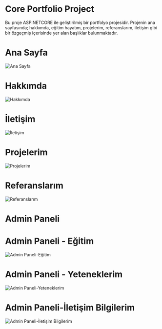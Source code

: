 # Core Portfolio Project

Bu proje ASP.NETCORE ile geliştirilmiş bir portfolyo projesidir.
Projenin ana sayfasında; hakkımda, eğitim hayatım, projelerim, referanslarım, iletişim gibi bir özgeçmiş içerisinde yer alan başlıklar bulunmaktadır.


# Ana Sayfa

![Ana Sayfa](https://github.com/user-attachments/assets/5f11b872-9579-472c-9650-ac7f476e7ac6)



# Hakkımda

![Hakkımda](https://github.com/user-attachments/assets/c429d5ae-dc02-45bb-ab57-c484d672bebc)



# İletişim


![İletişim](https://github.com/user-attachments/assets/032a7466-8a06-463a-8641-4c219b97b912)



# Projelerim


![Projelerim](https://github.com/user-attachments/assets/7ba163b3-4169-432d-9d5d-4815e3ae031e)



# Referanslarım


![Referanslarım](https://github.com/user-attachments/assets/27c6ac76-2405-4c62-90b5-f41f7f1450c1)




# Admin Paneli

# Admin Paneli - Eğitim


![Admin Paneli-Eğitim](https://github.com/user-attachments/assets/11cb2d24-c188-45a4-81e1-336b163201c6)



# Admin Paneli - Yeteneklerim


![Admin Paneli-Yeteneklerim](https://github.com/user-attachments/assets/a862052a-f19a-45f3-ac16-4935c28bde0c)


# Admin Paneli-İletişim Bilgilerim


![Admin Paneli-İletişim Bilgilerim](https://github.com/user-attachments/assets/e92af8af-de2b-447d-b8c8-c1427b7c1400)
